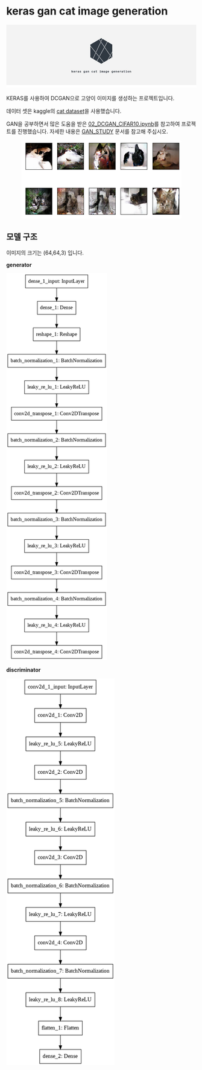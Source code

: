 # keras gan cat image generation

<p align="center">
  <img src="images/logo.jpg">
</p>

KERAS를 사용하여 DCGAN으로 고양이 이미지를 생성하는 프로젝트입니다.

데이터 셋은 kaggle의 [cat dataset](https://www.kaggle.com/crawford/cat-dataset)을 사용했습니다.

GAN을 공부하면서 많은 도움을 받은 [02_DCGAN_CIFAR10.ipynb](https://github.com/mafda/generative_adversarial_networks_101/blob/master/src/cifar10/02_DCGAN_CIFAR10.ipynb)를 참고하여 프로젝트를 진행했습니다. 자세한 내용은 [GAN_STUDY](GAN_STUDY.md) 문서를 참고해 주십시오.

<p align="center">
  <img src="images/result.png">
</p>

## 모델 구조

이미지의 크기는 (64,64,3) 입니다.

**generator**

![generator](images/generator.png)

**discriminator**

![discriminator](images/discriminator.png)


